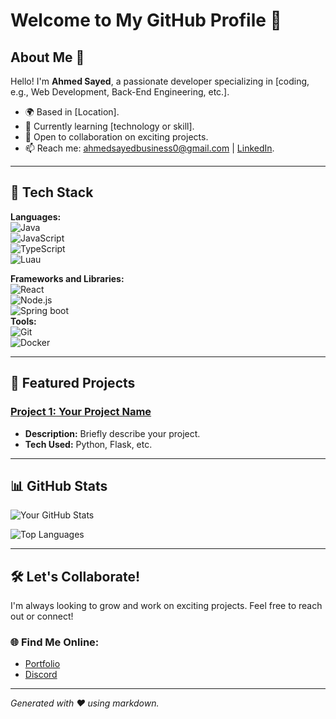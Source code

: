 # Welcome to My GitHub Profile 👋

## About Me 🌟

Hello! I'm **Ahmed Sayed**, a passionate developer specializing in [coding, e.g., Web Development, Back-End Engineering, etc.].

- 🌍 Based in [Location].
- 🌱 Currently learning [technology or skill].
- 💼 Open to collaboration on exciting projects.
- 📫 Reach me: [ahmedsayedbusiness0@gmail.com](mailto:ahmedsayedbusiness0@gmail.com) | [LinkedIn](https://linkedin.com/in/your-profile).

---

## 🔧 Tech Stack

**Languages:**  
![Java](https://img.shields.io/badge/java-%2523F7DF1E.svg?logo=java&logoColor=black)  
![JavaScript](https://img.shields.io/badge/JavaScript-%23F7DF1E.svg?logo=javascript&logoColor=black)  
![TypeScript](https://img.shields.io/badge/typescript-%2523F7DF1E.svg?logo=typescript&logoColor=black)  
![Luau](https://img.shields.io/badge/lua-%2523339933.svg?logo=lua&logoColor=white)  

**Frameworks and Libraries:**  
![React](https://img.shields.io/badge/React-%2361DAFB.svg?logo=react&logoColor=black)  
![Node.js](https://img.shields.io/badge/Node.js-%23339933.svg?logo=node.js&logoColor=white)  
![Spring boot](https://img.shields.io/badge/springboot-%2523339933.svg?logo=springboot&logoColor=white)  
**Tools:**  
![Git](https://img.shields.io/badge/Git-%23F05032.svg?logo=git&logoColor=white)  
![Docker](https://img.shields.io/badge/Docker-%230db7ed.svg?logo=docker&logoColor=white)  

---

## 🚀 Featured Projects

### [Project 1: Your Project Name](https://github.com/modynem/Webhook-Library)
- **Description:** Briefly describe your project.
- **Tech Used:** Python, Flask, etc.

---

## 📊 GitHub Stats

![Your GitHub Stats](https://github-readme-stats.vercel.app/api?username=modynem&show_icons=true&theme=radical)

![Top Languages](https://github-readme-stats.vercel.app/api/top-langs/?username=modynem&layout=compact&theme=radical)

---

## 🛠️ Let's Collaborate!

I'm always looking to grow and work on exciting projects. Feel free to reach out or connect!

### 🌐 Find Me Online:

- [Portfolio](https://ahmedsayedv2.vercel.app/)
- [Discord](https://discordlookup.com/user/831591201114292305)

---

*Generated with ❤️ using markdown.*

